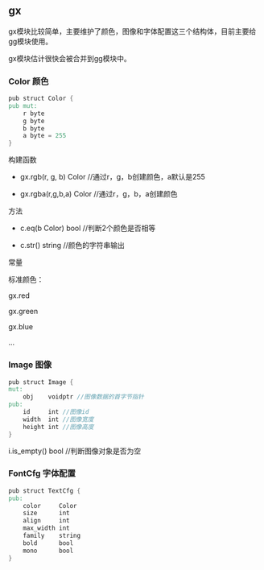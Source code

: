 ## gx

gx模块比较简单，主要维护了颜色，图像和字体配置这三个结构体，目前主要给gg模块使用。

gx模块估计很快会被合并到gg模块中。

### Color 颜色

```v
pub struct Color {
pub mut:
	r byte
	g byte
	b byte
	a byte = 255
}
```

构建函数

- gx.rgb(r, g, b) Color  //通过r，g，b创建颜色，a默认是255

- gx.rgba(r,g,b,a) Color //通过r，g，b，a创建颜色

方法


- c.eq(b Color) bool //判断2个颜色是否相等


- c.str() string //颜色的字符串输出

常量

标准颜色：

gx.red

gx.green

gx.blue

...

### Image 图像

```v
pub struct Image {
mut:
	obj    voidptr //图像数据的首字节指针
pub:
	id     int //图像id
	width  int //图像宽度
	height int //图像高度
}
```

i.is_empty() bool //判断图像对象是否为空

### FontCfg 字体配置

```v
pub struct TextCfg {
pub:
	color     Color
	size      int
	align     int
	max_width int
	family    string
	bold      bool
	mono      bool
}
```



